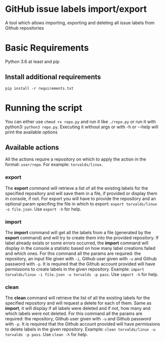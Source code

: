 # GitHub issue labels import/export

A tool which allows importing, exporting and deleting all issue labels from Github repositories


# Basic Requirements

Python 3.6 at least and pip

## Install additional requirements
`pip install -r requirements.txt`

# Running the script

You can either use `chmod +x repo.py` and run it like `./repo.py` or run it with python3: `python3 repo.py`. Executing it without args or with -h or --help will print the available options

## Available actions

All the actions require a repository on which to apply the action in the format: `user/repo`. For example: `torvalds/linux`.

### export

The **export** command will retrieve a list of all the existing labels for the specified repository and will save them in a file, if provided or display them in console, if not.
For export you will have to provide the repository and an optional param specifing the file in which to export: `export torvalds/linux -o file.json`. Use `export -h` for help.

### import

The **import** command will get all the labels from a file (generated by the **export** command) and will try to create them into the provided repository. If label already exists or some errors occurred, the **import** command will display in the console a statistic based on how many label creations failed and which ones.
For this command all the params are required: the repository, an input file given with `-i`, Github user given with `-u` and Github password with `-p`. It is required that the Github account provided will have permissions to create labels in the given repository. Example: `import torvalds/linux -i file.json -u torvalds -p pass`. Use `import -h` for help.

### clean

The **clean** command will retrieve the list of all the existing labels for the specified repository and will request a delete for each of them. Same as **import**, it will display if all labels were deleted and if not, how many and which labels were not deleted.
For this command all the params are required: the repository, Github user given with `-u` and Github password with `-p`. It is required that the Github account provided will have permissions to delete labels in the given repository. Example: `clean torvalds/linux -u torvalds -p pass`. Use `clean -h` for help. 
